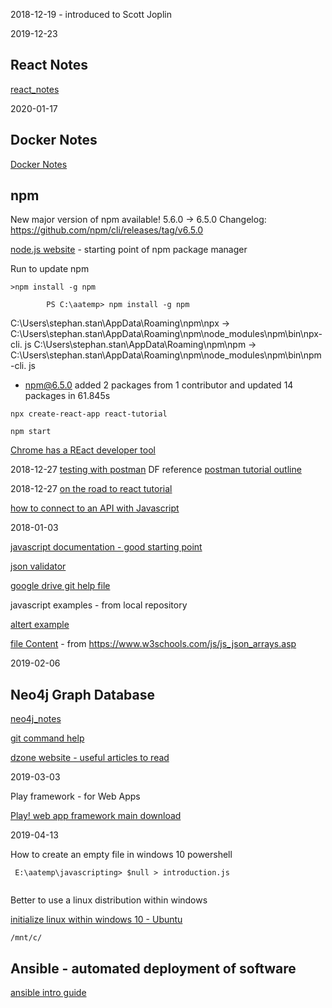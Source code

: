 
2018-12-19 - introduced to Scott Joplin


2019-12-23

## React Notes


[react_notes](react_notes.md)

2020-01-17
## Docker Notes
[Docker Notes](docker_notes.md)

## npm

   New major version of npm available! 5.6.0 -> 6.5.0
Changelog: https://github.com/npm/cli/releases/tag/v6.5.0

[node.js website](https://nodejs.org) - starting point of npm package manager

Run to update npm

```
>npm install -g npm
```
            PS C:\aatemp> npm install -g npm
C:\Users\stephan.stan\AppData\Roaming\npm\npx -> C:\Users\stephan.stan\AppData\Roaming\npm\node_modules\npm\bin\npx-cli.
js
C:\Users\stephan.stan\AppData\Roaming\npm\npm -> C:\Users\stephan.stan\AppData\Roaming\npm\node_modules\npm\bin\npm-cli.
js
+ npm@6.5.0
added 2 packages from 1 contributor and updated 14 packages in 61.845s

```
npx create-react-app react-tutorial

npm start
```

[Chrome has a REact developer tool](https://chrome.google.com/webstore/detail/react-developer-tools/fmkadmapgofadopljbjfkapdkoienihi)

2018-12-27
[testing with postman](http://toolsqa.com/postman/api-testing-with-postman/)   DF reference
[postman tutorial outline](http://toolsqa.com/postman-tutorial/)

2018-12-27
[on the road to react tutorial](https://www.robinwieruch.de/the-road-to-learn-react/)

[how to connect to an API with Javascript](https://www.taniarascia.com/how-to-connect-to-an-api-with-javascript/)


2018-01-03

[javascript documentation - good starting point](https://developer.mozilla.org/en-US/docs/Web/JavaScript)

[json validator](https://jsonformatter.curiousconcept.com/)

[google drive git help file](https://drive.google.com/drive/my-drive)

javascript examples - from local repository

[altert example](https://stephanstan.github.io/examples/alertexample/index.html)

[file Content](https://stephanstan.github.io/examples/fileContent/) - from https://www.w3schools.com/js/js_json_arrays.asp


2019-02-06

## Neo4j Graph Database

[neo4j_notes](neo4j_notes.md)

[git command help](https://dzone.com/articles/useful-git-commands?edition=451200&utm_source=Weekly%20Digest&utm_medium=email&utm_campaign=Weekly%20Digest%202019-02-06)

[dzone website - useful articles to read](https://dzone.com/)

2019-03-03

Play framework - for Web Apps

[Play! web app framework main download](https://www.playframework.com/)



2019-04-13

How to create an empty file in windows 10 powershell

```
 E:\aatemp\javascripting> $null > introduction.js
 
```

Better to use a linux distribution within windows

[initialize linux within windows 10 - Ubuntu](https://docs.microsoft.com/en-us/windows/wsl/initialize-distro)

```
/mnt/c/
```

## Ansible - automated deployment of software

[ansible intro guide](https://docs.ansible.com/ansible/latest/installation_guide/intro_installation.html#installation-guide)
